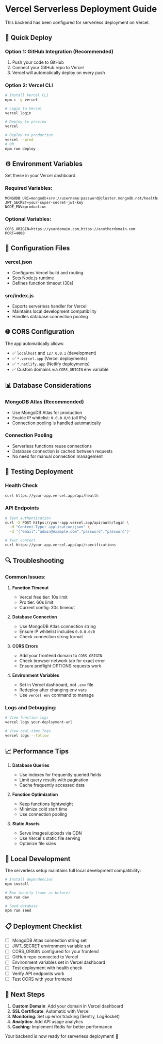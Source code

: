 # Vercel Serverless Deployment Guide

This backend has been configured for serverless deployment on Vercel.

## 🚀 Quick Deploy

### Option 1: GitHub Integration (Recommended)
1. Push your code to GitHub
2. Connect your GitHub repo to Vercel
3. Vercel will automatically deploy on every push

### Option 2: Vercel CLI
```bash
# Install Vercel CLI
npm i -g vercel

# Login to Vercel
vercel login

# Deploy to preview
vercel

# Deploy to production
vercel --prod
# OR
npm run deploy
```

## ⚙️ Environment Variables

Set these in your Vercel dashboard:

### Required Variables:
```
MONGODB_URI=mongodb+srv://username:password@cluster.mongodb.net/healthspire
JWT_SECRET=your-super-secret-jwt-key
NODE_ENV=production
```

### Optional Variables:
```
CORS_ORIGIN=https://yourdomain.com,https://anotherdomain.com
PORT=4000
```

## 🔧 Configuration Files

### vercel.json
- Configures Vercel build and routing
- Sets Node.js runtime
- Defines function timeout (30s)

### src/index.js
- Exports serverless handler for Vercel
- Maintains local development compatibility
- Handles database connection pooling

## 🌐 CORS Configuration

The app automatically allows:
- ✅ `localhost` and `127.0.0.1` (development)
- ✅ `*.vercel.app` (Vercel deployments)
- ✅ `*.netlify.app` (Netlify deployments)
- ✅ Custom domains via `CORS_ORIGIN` env variable

## 📊 Database Considerations

### MongoDB Atlas (Recommended)
- Use MongoDB Atlas for production
- Enable IP whitelist: `0.0.0.0/0` (all IPs)
- Connection pooling is handled automatically

### Connection Pooling
- Serverless functions reuse connections
- Database connection is cached between requests
- No need for manual connection management

## 🧪 Testing Deployment

### Health Check
```bash
curl https://your-app.vercel.app/api/health
```

### API Endpoints
```bash
# Test authentication
curl -X POST https://your-app.vercel.app/api/auth/login \
  -H "Content-Type: application/json" \
  -d '{"email":"admin@example.com","password":"password"}'

# Test content
curl https://your-app.vercel.app/api/specifications
```

## 🔍 Troubleshooting

### Common Issues:

1. **Function Timeout**
   - Vercel free tier: 10s limit
   - Pro tier: 60s limit
   - Current config: 30s timeout

2. **Database Connection**
   - Use MongoDB Atlas connection string
   - Ensure IP whitelist includes `0.0.0.0/0`
   - Check connection string format

3. **CORS Errors**
   - Add your frontend domain to `CORS_ORIGIN`
   - Check browser network tab for exact error
   - Ensure preflight OPTIONS requests work

4. **Environment Variables**
   - Set in Vercel dashboard, not `.env` file
   - Redeploy after changing env vars
   - Use `vercel env` command to manage

### Logs and Debugging:
```bash
# View function logs
vercel logs your-deployment-url

# View real-time logs
vercel logs --follow
```

## 📈 Performance Tips

1. **Database Queries**
   - Use indexes for frequently queried fields
   - Limit query results with pagination
   - Cache frequently accessed data

2. **Function Optimization**
   - Keep functions lightweight
   - Minimize cold start time
   - Use connection pooling

3. **Static Assets**
   - Serve images/uploads via CDN
   - Use Vercel's static file serving
   - Optimize file sizes

## 🔄 Local Development

The serverless setup maintains full local development compatibility:

```bash
# Install dependencies
npm install

# Run locally (same as before)
npm run dev

# Seed database
npm run seed
```

## 📋 Deployment Checklist

- [ ] MongoDB Atlas connection string set
- [ ] JWT_SECRET environment variable set
- [ ] CORS_ORIGIN configured for your frontend
- [ ] GitHub repo connected to Vercel
- [ ] Environment variables set in Vercel dashboard
- [ ] Test deployment with health check
- [ ] Verify API endpoints work
- [ ] Test CORS with your frontend

## 🎯 Next Steps

1. **Custom Domain**: Add your domain in Vercel dashboard
2. **SSL Certificate**: Automatic with Vercel
3. **Monitoring**: Set up error tracking (Sentry, LogRocket)
4. **Analytics**: Add API usage analytics
5. **Caching**: Implement Redis for better performance

Your backend is now ready for serverless deployment! 🚀
